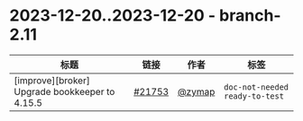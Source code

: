 # 2023-12-20..2023-12-20 - branch-2.11
| 标题 | 链接 | 作者 | 标签 |
| - | :--: | :--: | - |
| [improve][broker] Upgrade bookkeeper to 4.15.5 | [#21753](https://github.com/apache/pulsar/pull/21753) | [@zymap](https://github.com/zymap) | `doc-not-needed` `ready-to-test`  | 
